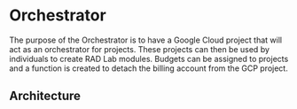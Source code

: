 # Orchestrator

The purpose of the Orchestrator is to have a Google Cloud project that will act as an orchestrator for projects.  These projects can then be used by individuals to create RAD Lab modules. Budgets can be assigned to projects and a function is created to detach the billing account from the GCP project.

## Architecture

## 


